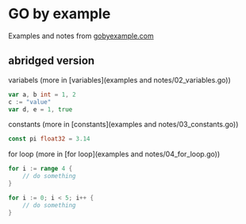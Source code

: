 # GO by example

Examples and notes from [gobyexample.com](https://gobyexample.com/)

## abridged version

variabels (more in [variables](examples and notes/02_variables.go))
```go
var a, b int = 1, 2
c := "value"
var d, e = 1, true
```

constants (more in [constants](examples and notes/03_constants.go))
```go
const pi float32 = 3.14
```

for loop (more in [for loop](examples and notes/04_for_loop.go))
```go
for i := range 4 {
    // do something
}

for i := 0; i < 5; i++ {
    // do something
}
```